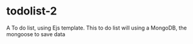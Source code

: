 # todolist-2
A To do list, using Ejs template. This to do list will using a MongoDB, the mongoose to save data
